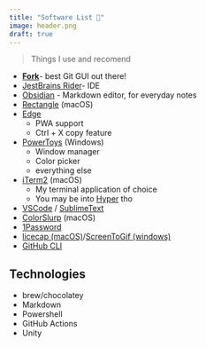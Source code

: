 ```yaml
---
title: "Software List 🦄"
image: header.png
draft: true
---
```


> Things I use and recomend
- [**Fork**](https://git-fork.com/)- best Git GUI out there!
- [JestBrains Rider](https://www.jetbrains.com/rider/)- IDE 
- [Obsidian](https://obsidian.md/) - Markdown editor, for everyday notes
- [Rectangle](https://rectangleapp.com/) (macOS)
- [Edge](www.microsoft.com/edge/)
  - PWA support
  - Ctrl + X copy feature
- [PowerToys](https://docs.microsoft.com/en-us/windows/powertoys/) (Windows)
  - Window manager
  - Color picker
  - everything else
- [iTerm2](https://iterm2.com/) (macOS)
  - My terminal application of choice 
  - You may be into [Hyper](https://hyper.is/) tho
- [VSCode](https://code.visualstudio.com/) / [SublimeText](https://www.sublimetext.com/)
- [ColorSlurp](https://colorslurp.com/) (macOS)
- [1Password](https://1password.com/)
- [licecap (macOS)](https://www.cockos.com/licecap/)/[ScreenToGif (windows)](https://www.screentogif.com/)
- [GitHub CLI](https://cli.github.com/)
## Technologies
- brew/chocolatey
- Markdown
- Powershell
- GitHub Actions
- Unity